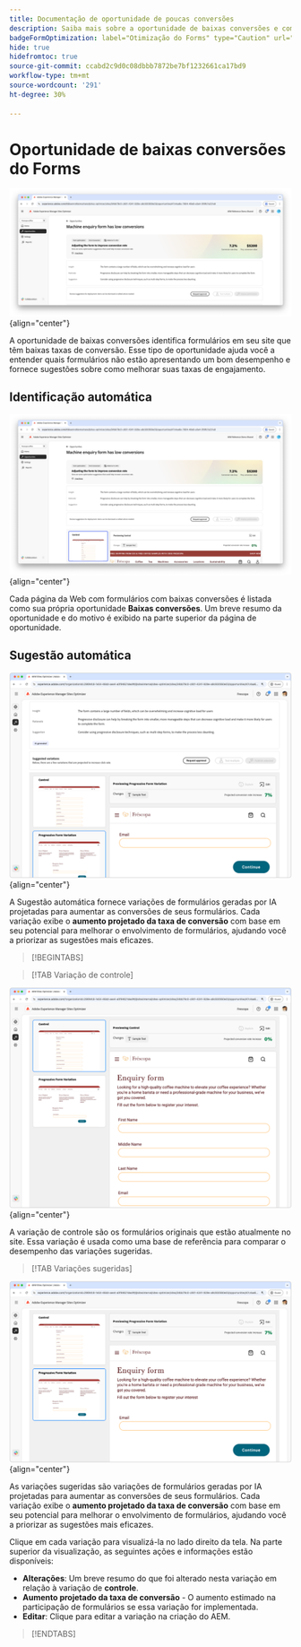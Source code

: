 ```yaml
---
title: Documentação de oportunidade de poucas conversões
description: Saiba mais sobre a oportunidade de baixas conversões e como usá-la para melhorar o envolvimento de formulários no seu site.
badgeFormOptimization: label="Otimização do Forms" type="Caution" url="../../opportunity-types/form-optimization.md" tooltip="Otimização do Forms"
hide: true
hidefromtoc: true
source-git-commit: ccabd2c9d0c08dbbb7872be7bf1232661ca17bd9
workflow-type: tm+mt
source-wordcount: '291'
ht-degree: 30%

---
```



# Oportunidade de baixas conversões do Forms

![Oportunidade de poucas conversões](./assets/low-conversions/hero.png){align="center"}

A oportunidade de baixas conversões identifica formulários em seu site que têm baixas taxas de conversão. Esse tipo de oportunidade ajuda você a entender quais formulários não estão apresentando um bom desempenho e fornece sugestões sobre como melhorar suas taxas de engajamento.

## Identificação automática

![Identificar automaticamente poucas conversões](./assets/low-conversions/auto-identify.png){align="center"}

Cada página da Web com formulários com baixas conversões é listada como sua própria oportunidade **Baixas conversões**. Um breve resumo da oportunidade e do motivo é exibido na parte superior da página de oportunidade.

## Sugestão automática

![Sugerir poucas conversões automaticamente](./assets/low-conversions/auto-suggest.png){align="center"}

A Sugestão automática fornece variações de formulários geradas por IA projetadas para aumentar as conversões de seus formulários. Cada variação exibe o **aumento projetado da taxa de conversão** com base em seu potencial para melhorar o envolvimento de formulários, ajudando você a priorizar as sugestões mais eficazes.

>[!BEGINTABS]

>[!TAB Variação de controle]

![Variações de controle](./assets/low-conversions/control-variation.png){align="center"}

A variação de controle são os formulários originais que estão atualmente no site. Essa variação é usada como uma base de referência para comparar o desempenho das variações sugeridas.

>[!TAB Variações sugeridas]

![Variações sugeridas](./assets/low-conversions/suggested-variations.png){align="center"}

As variações sugeridas são variações de formulários geradas por IA projetadas para aumentar as conversões de seus formulários. Cada variação exibe o **aumento projetado da taxa de conversão** com base em seu potencial para melhorar o envolvimento de formulários, ajudando você a priorizar as sugestões mais eficazes.

Clique em cada variação para visualizá-la no lado direito da tela. Na parte superior da visualização, as seguintes ações e informações estão disponíveis:

* **Alterações**: Um breve resumo do que foi alterado nesta variação em relação à variação de **controle**.
* **Aumento projetado da taxa de conversão** - O aumento estimado na participação de formulários se essa variação for implementada.
* **Editar**: Clique para editar a variação na criação do AEM.

>[!ENDTABS]


<!-- 

## Auto-optimize

[!BADGE Ultimate]{type=Positive tooltip="Ultimate"}

![Auto-optimize low conversions](./assets/low-conversions/auto-optimize.png){align="center"}

Sites Optimizer Ultimate adds the ability to deploy auto-optimization for the issues found by the low conversions opportunity.

>[!BEGINTABS]

>[!TAB Test multiple]


>[!TAB Publish selected]

{{auto-optimize-deploy-optimization-slack}}

>[!TAB Request approval]

{{auto-optimize-request-approval}}

>[!ENDTABS]


-->